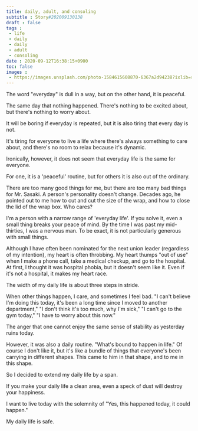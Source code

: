 ```yaml
---
title: daily, adult, and consoling
subtitle : Story#202009130138
draft : false
tags :
 - life
 - daily
 - daily
 - adult
 - consoling
date : 2020-09-12T16:38:15+0900
toc: false
images : 
 - https://images.unsplash.com/photo-1584615608870-6367a2d94238?ixlib=rb-1.2.1&q=80&fm=jpg&crop=entropy&cs=tinysrgb&w=1080&fit=max&ixid=eyJhcHBfaWQiOjE1NTU0OX0
---  
```


The word "everyday" is dull in a way, but on the other hand, it is peaceful.  

The same day that nothing happened. There's nothing to be excited about, but there's nothing to worry about.  

It will be boring if everyday is repeated, but it is also tiring that every day is not.  

It's tiring for everyone to live a life where there's always something to care about, and there's no room to relax because it's dynamic.  

Ironically, however, it does not seem that everyday life is the same for everyone.  

For one, it is a 'peaceful' routine, but for others it is also out of the ordinary.  

There are too many good things for me, but there are too many bad things for Mr. Sasaki. A person's personality doesn't change. Decades ago, he pointed out to me how to cut and cut the size of the wrap, and how to close the lid of the wrap box. Who cares?   

I'm a person with a narrow range of 'everyday life'. If you solve it, even a small thing breaks your peace of mind. By the time I was past my mid-thirties, I was a nervous man. To be exact, it is not particularly generous with small things.  

Although I have often been nominated for the next union leader (regardless of my intention), my heart is often throbbing. My heart thumps "out of use" when I make a phone call, take a medical checkup, and go to the hospital. At first, I thought it was hospital phobia, but it doesn't seem like it. Even if it's not a hospital, it makes my heart race.  

The width of my daily life is about three steps in stride.  

When other things happen, I care, and sometimes I feel bad. "I can't believe I'm doing this today, it's been a long time since I moved to another department," "I don't think it's too much, why I'm sick," "I can't go to the gym today," "I have to worry about this now."  

The anger that one cannot enjoy the same sense of stability as yesterday ruins today.  

However, it was also a daily routine. "What's bound to happen in life." Of course I don't like it, but it's like a bundle of things that everyone's been carrying in different shapes. This came to him in that shape, and to me in this shape.  

So I decided to extend my daily life by a span.  

If you make your daily life a clean area, even a speck of dust will destroy your happiness.  

I want to live today with the solemnity of "Yes, this happened today, it could happen."  

My daily life is safe.  

